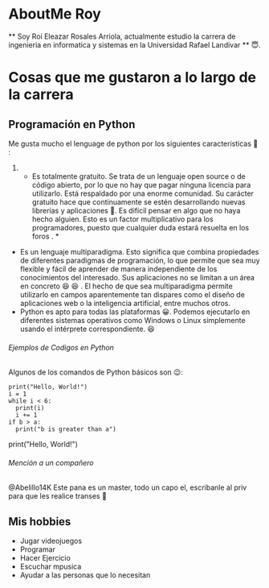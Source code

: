 # AboutMe Roy
 ** Soy Roí Eleazar Rosales Arriola, actualmente estudio la carrera de ingenieria en informatica y sistemas en la Universidad Rafael Landivar ** :innocent:.

# Cosas que me gustaron a lo largo de la carrera

## Programación en Python
Me gusta mucho el lenguage de python por los siguientes caracteristicas :zany_face: : 
1.  * Es totalmente gratuito. Se trata de un lenguaje open source o de código abierto, por lo que no hay que pagar ninguna licencia para utilizarlo.
Está respaldado por una enorme comunidad. Su carácter gratuito hace que continuamente se estén desarrollando nuevas librerías y aplicaciones 	:smiling_face_with_three_hearts:. Es difícil pensar en algo que no haya hecho alguien. Esto es un factor multiplicativo para los programadores, puesto que cualquier duda estará resuelta en los foros . *
- Es un lenguaje multiparadigma. Esto significa que combina propiedades de diferentes paradigmas de programación, lo que permite que sea muy flexible y fácil de aprender de manera independiente de los conocimientos del interesado.
Sus aplicaciones no se limitan a un área en concreto 	:laughing:
:satisfied: . El hecho de que sea multiparadigma permite utilizarlo en campos aparentemente tan dispares como el diseño de aplicaciones web o la inteligencia artificial, entre muchos otros.
- Python es apto para todas las plataformas 	:grinning:. Podemos ejecutarlo en diferentes sistemas operativos como Windows o Linux simplemente usando el intérprete correspondiente. :laughing:

###### Ejemplos de Codigos en Python
Algunos de los comandos de Python básicos son :wink::
```
print("Hello, World!") 
i = 1
while i < 6:
  print(i)
  i += 1
if b > a:
  print("b is greater than a")
```
print("Hello, World!") 

###### Mención a un compañero
@Abelillo14K Este pana es un master, todo un capo el, escribanle al priv para que les realice transes :rofl:

## Mis hobbies
-  Jugar videojuegos
- Programar
- Hacer Ejercicio
- Escuchar mpusica
- Ayudar a las personas que lo necesitan
